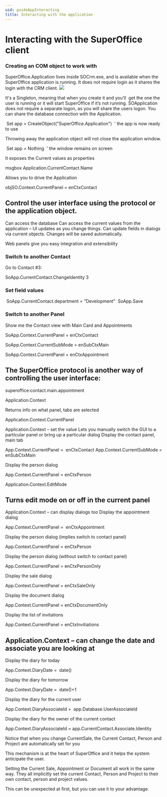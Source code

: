 ```yaml
---
uid: guideAppInteracting
title: Interacting with the application
---
```


Interacting with the SuperOffice client
=======================================

### Creating an COM object to work with

SuperOffice.Application lives inside SOCrm.exe, and is available when the SuperOffice application is running. It does not require login as it shares the login with the CRM client. ![](../images/refSOCRM.JPG)

It's a Singleton, meaning that when you create it and you’ll  get the one the user is running or it will start SuperOffice if it’s not running. SOApplication does not require a separate logon, as you will share the users logon.
You can share the database connection with the Application.

 Set app = CreateObject("SuperOffice.Application")
 ' the app is now ready to use

Throwing away the application object will not close the application window.

 Set app = Nothing
 ' the window remains on screen



It exposes the Current values as properties

msgbox Application.CurrentContact.Name



Allows you to drive the Application

objSO.Context.CurrentPanel = enCtxContact



Control the user interface using the protocol or the application object.
------------------------------------------------------------------------

Can access the database
Can access the current values from the application – UI updates as you change things.
Can update fields in dialogs via current objects.
Changes will be saved automatically.

Web panels give you easy integration and extensibility

### Switch to another Contact

Go to Contact \#3:

SoApp.CurrentContact.ChangeIdentity 3

### Set field values

 SoApp.CurrentContact.department = "Development"
 SoApp.Save

### Switch to another Panel

Show me the Contact view with Main Card and Appointments

SoApp.Context.CurrentPanel = enCtxContact

SoApp.Context.CurrentSubMode = enSubCtxMain

SoApp.Context.CurrentPanel = enCtxAppointment

The SuperOffice protocol is another way of controlling the user interface:
--------------------------------------------------------------------------

superoffice:contact.main.appointment

Application.Context

Returns info on what panel, tabs are selected

Application.Context.CurrentPanel

Application.Context – set the value
Lets you manually switch the GUI to a particular panel or bring up a particular dialog
Display the contact panel, main tab

App.Context.CurrentPanel =  enCtxContact
App.Context.CurrentSubMode = enSubCtxMain

Display the person dialog

App.Context.CurrentPanel = enCtxPerson

Application.Context.EditMode

Turns edit mode on or off in the current panel
----------------------------------------------

Application.Context – can display dialogs too
Display the appointment dialog

App.Context.CurrentPanel =  enCtxAppointment

Display the person dialog (implies switch to contact panel)

App.Context.CurrentPanel = enCtxPerson

Display the person dialog (without switch to contact panel)

App.Context.CurrentPanel = enCtxPersonOnly

Display the sale dialog

App.Context.CurrentPanel = enCtxSaleOnly

Display the document dialog

App.Context.CurrentPanel = enCtxDocumentOnly

Display the list of invitations

App.Context.CurrentPanel = enCtxInvitiations

Application.Context – can change the date and associate you are looking at
--------------------------------------------------------------------------

Display the diary for today

App.Context.DiaryDate =  date()

Display the diary for tomorrow

App.Context.DiaryDate =  date()+1

Display the diary for the current user

App.Context.DiaryAssociateId =  app.Database.UserAssociateId

Display the diary for the owner of the current contact

App.Context.DiaryAssociateId = app.CurrentContact.Associate.Identity



Notice that when you change CurrentSale, the Current Contact, Person and Project are automatically set for you

This mechanism is at the heart of SuperOffice and it helps the system anticipate the user.

Setting the Current Sale, Appointment or Document all work in the same way.
They all implicitly set the current Contact, Person and Project to their own contact, person and project values.

This can be unexpected at first, but you can use it to your advantage.